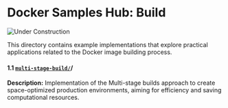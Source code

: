 # Docker Samples Hub: Build

![Under Construction](https://img.shields.io/badge/🚧%20under%20construction-grey?style=for-the-badge)

This directory contains example implementations that explore practical applications related to the Docker image building process.

#### 1.1 [`multi-stage-build/`](multi-stage-build)/
**Description:** Implementation of the Multi-stage builds approach to create space-optimized production environments, aiming for efficiency and saving computational resources.
